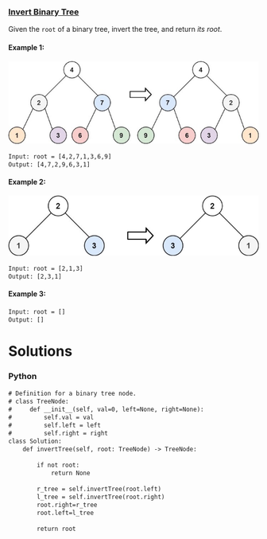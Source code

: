 ### [Invert Binary Tree](https://leetcode.com/problems/invert-binary-tree/) <br>

Given the `root` of a binary tree, invert the tree, and return *its root*.


#### Example 1:
<img src="../../../../../images/226invert1-tree.jpg">

```
Input: root = [4,2,7,1,3,6,9]
Output: [4,7,2,9,6,3,1]

```

#### Example 2:
<img src="../../../../../images/226invert2-tree.jpg">

```
Input: root = [2,1,3]
Output: [2,3,1]

```

#### Example 3:

```
Input: root = []
Output: []

```


# Solutions

### Python
```
# Definition for a binary tree node.
# class TreeNode:
#     def __init__(self, val=0, left=None, right=None):
#         self.val = val
#         self.left = left
#         self.right = right
class Solution:
    def invertTree(self, root: TreeNode) -> TreeNode:
        
        if not root:
            return None
        
        r_tree = self.invertTree(root.left)
        l_tree = self.invertTree(root.right)
        root.right=r_tree
        root.left=l_tree
        
        return root
```
